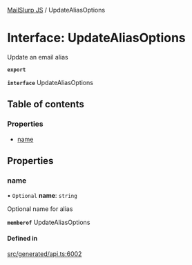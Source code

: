 [MailSlurp JS](../README.md) / UpdateAliasOptions

# Interface: UpdateAliasOptions

Update an email alias

**`export`**

**`interface`** UpdateAliasOptions

## Table of contents

### Properties

- [name](UpdateAliasOptions.md#name)

## Properties

### name

• `Optional` **name**: `string`

Optional name for alias

**`memberof`** UpdateAliasOptions

#### Defined in

[src/generated/api.ts:6002](https://github.com/mailslurp/mailslurp-client/blob/5a5ba59/src/generated/api.ts#L6002)
